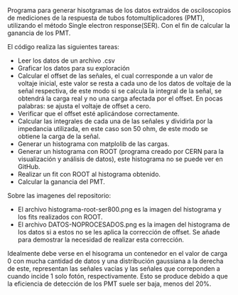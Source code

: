 Programa para generar hisotgramas de los datos extraidos de osciloscopios de mediciones de la respuesta de tubos fotomultiplicadores (PMT), utilizando el método Single electron response(SER). Con el fin de calcular la ganancia de los PMT.

El código realiza las siguientes tareas:
  - Leer los datos de un archivo .csv
  - Graficar los datos para su exploración
  - Calcular el offset de las señales, el cual corresponde a un valor de voltaje inicial, este valor se resta a cada uno de los datos de voltaje de la señal respectiva, de este modo si se calcula la integral de la señal, se obtendrá la carga real y no una carga afectada por el offset. En pocas palabras: se ajusta el voltaje de offset a cero.
  - Verificar que el offset esté aplicándose correctamente.
  - Calcular las integrales de cada una de las señales y dividirla por la impedancia utilizada, en este caso son 50 ohm, de este modo se obtiene la carga de la señal.
  - Generar un histograma con matplolib de las cargas.
  - Generar un histograma con ROOT (programa creado por CERN para la visualización y análisis de datos), este histograma no se puede ver en GitHub.
  - Realizar un fit con ROOT al histograma obtenido.
  - Calcular la ganancia del PMT.

Sobre las imagenes del repositorio:
- El archivo histograma-root-ser800.png es la imagen del histograma y los fits realizados con ROOT.
- El archivo DATOS-NOPROCESADOS.png es la imagen del histograma de los datos si a estos no se les aplica la corrección de offset. Se añade para demostrar la necesidad de realizar esta corrección.

Idealmente debe verse en el hisograma un contenedor en el valor de carga 0 con mucha cantidad de datos y una distribución gaussiana a la derecha de este, representan las señales vacías y las señales que correponden a cuando incide 1 solo fotón, respectivamente.
Esto se produce debido a que la eficiencia de detección de los PMT suele ser baja, menos del 20%.
